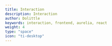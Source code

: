 ```yaml
---
title: Interaction
description: Interaction
author: Dolittle
keywords: interaction, frontend, aurelia, react
weight: 4
type: "space"
icon: "ti-desktop"
---
```

